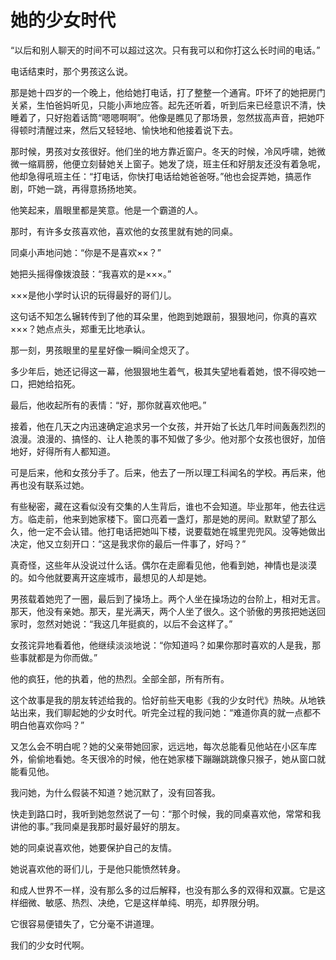 # 她的少女时代

“以后和别人聊天的时间不可以超过这次。只有我可以和你打这么长时间的电话。” 

电话结束时，那个男孩这么说。 

那是她十四岁的一个晚上，他给她打电话，打了整整一个通宵。吓坏了的她把房门关紧，生怕爸妈听见，只能小声地应答。起先还听着，听到后来已经意识不清，快睡着了，只好抱着话筒“嗯嗯啊啊”。他像是瞧见了那场景，忽然拔高声音，把她吓得顿时清醒过来，然后又轻轻地、愉快地和他接着说下去。 

那时候，男孩对女孩很好。他们坐的地方靠近窗户。冬天的时候，冷风呼啸，她微微一缩肩膀，他便立刻替她关上窗子。她发了烧，班主任和好朋友还没有着急呢，他却急得吼班主任：“打电话，你快打电话给她爸爸呀。”他也会捉弄她，搞恶作剧，吓她一跳，再得意扬扬地笑。 

他笑起来，眉眼里都是笑意。他是一个霸道的人。 

那时，有许多女孩喜欢他，喜欢他的女孩里就有她的同桌。 

同桌小声地问她：“你是不是喜欢××？” 

她把头摇得像拨浪鼓：“我喜欢的是×××。” 

×××是他小学时认识的玩得最好的哥们儿。 

这句话不知怎么辗转传到了他的耳朵里，他跑到她跟前，狠狠地问，你真的喜欢×××？她点点头，郑重无比地承认。 

那一刻，男孩眼里的星星好像一瞬间全熄灭了。 

多少年后，她还记得这一幕，他狠狠地生着气，极其失望地看着她，恨不得咬她一口，把她给掐死。 

最后，他收起所有的表情：“好，那你就喜欢他吧。” 

接着，他在几天之内迅速确定追求另一个女孩，并开始了长达几年时间轰轰烈烈的浪漫。浪漫的、搞怪的、让人艳羡的事不知做了多少。他对那个女孩也很好，加倍地好，好得所有人都知道。 

可是后来，他和女孩分手了。后来，他去了一所以理工科闻名的学校。再后来，他再也没有联系过她。 

有些秘密，藏在这看似没有交集的人生背后，谁也不会知道。毕业那年，他去往远方。临走前，他来到她家楼下。窗口亮着一盏灯，那是她的房间。默默望了那么久，他一定不会认错。他打电话把她叫下楼，说要载她在城里兜兜风。没等她做出决定，他又立刻开口：“这是我求你的最后一件事了，好吗？” 

真奇怪，这些年从没说过什么话。偶尔在走廊看见他，他看到她，神情也是淡漠的。如今他就要离开这座城市，最想见的人却是她。 

男孩载着她兜了一圈，最后到了操场上。两个人坐在操场边的台阶上，相对无言。那天，他没有亲她。那天，星光满天，两个人坐了很久。这个骄傲的男孩把她送回家时，忽然对她说：“我这几年挺疯的，以后不会这样了。” 

女孩诧异地看着他，他继续淡淡地说：“你知道吗？如果你那时喜欢的人是我，那些事就都是为你而做。” 

他的疯狂，他的执着，他的热烈。全部全部，所有所有。 

这个故事是我的朋友转述给我的。恰好前些天电影《我的少女时代》热映。从地铁站出来，我们聊起她的少女时代。听完全过程的我问她：“难道你真的就一点都不明白他喜欢你吗？” 

又怎么会不明白呢？她的父亲带她回家，远远地，每次总能看见他站在小区车库外，偷偷地看她。冬天很冷的时候，他在她家楼下蹦蹦跳跳像只猴子，她从窗口就能看见他。 

我问她，为什么假装不知道？她沉默了，没有回答我。 

快走到路口时，我听到她忽然说了一句：“那个时候，我的同桌喜欢他，常常和我讲他的事。”我同桌是我那时最好最好的朋友。 

她的同桌说喜欢他，她要保护自己的友情。 

她说喜欢他的哥们儿，于是他只能愤然转身。 

和成人世界不一样，没有那么多的过后解释，也没有那么多的双得和双赢。它是这样细微、敏感、热烈、决绝，它是这样单纯、明亮，却界限分明。 

它很容易便错失了，它分毫不讲道理。 

我们的少女时代啊。